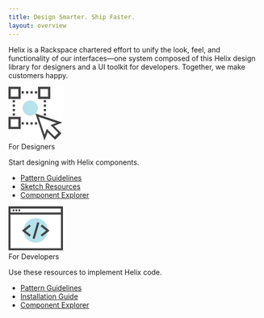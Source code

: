 ```yaml
---
title: Design Smarter. Ship Faster.
layout: overview
---
```


Helix is a Rackspace chartered effort to unify the look, feel, and
functionality of our interfaces&mdash;one system composed of this Helix design
library for designers and a UI toolkit for developers. Together, we make
customers happy.

<div class="card-container">
  <div class="card" id="left">
    <div class="icon"><img src="assets/images/For_Designers_Icon.svg" alt="designer UX icon"/></div>
    <span class="card-heading">For Designers</span>
    <p>Start designing with Helix components.</p>
    <div class="card-bottom">
      <ul>
        <li><a href="http://helix.rax.io/">Pattern Guidelines</a></li>
        <li><a href="https://github.com/rackerlabs/helix/">Sketch Resources</a></li>
        <li><a href="https://rackerlabs.github.io/helix-ui/" target="_blank">Component Explorer</a></li>
      </ul>
    </div>
  </div>
  <div class="card" id="right">
    <div class="icon"><img src="assets/images/For_Developers_Icon.svg" alt="developer code icon"/></div>
    <span class="card-heading">For Developers</span>
    <p>Use these resources to implement Helix code.</p>
    <div class="card-bottom">
      <ul>
        <li><a href="http://helix.rax.io/">Pattern Guidelines</a></li>
        <li><a href="https://rackerlabs.github.io/helix-ui/guides/install/" target="_blank">Installation Guide</a></li>
        <li><a href="https://rackerlabs.github.io/helix-ui/" target="_blank">Component Explorer</a></li>
      </ul>
    </div>
  </div>
</div>
